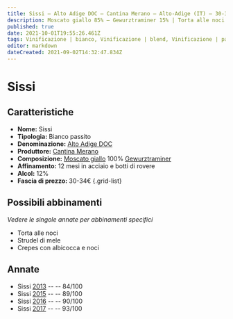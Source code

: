 ```yaml
---
title: Sissi – Alto Adige DOC – Cantina Merano – Alto-Adige (IT) – 30-34€ – 2★-5★
description: Moscato giallo 85% – Gewurztraminer 15% | Torta alle noci – Strudel di mele – Crepes con albicocca e noci 
published: true
date: 2021-10-01T19:55:26.461Z
tags: Vinificazione | bianco, Vinificazione | blend, Vinificazione | passito, Valutazioni | 5 stelle, Regione | Alto-Adige (IT), gewurztraminer, Torta alle noci, Strudel di mele, Crepes con albicocca e noci, Prezzi | 30-34€
editor: markdown
dateCreated: 2021-09-02T14:32:47.834Z
---
```


# Sissi

## Caratteristiche
- **Nome:** Sissi
- **Tipologia:** Bianco passito
- **Denominazione:** [Alto Adige DOC](/denominazioni/Italia/Alto-Adige/DOC/Alto-Adige)
- **Produttore:** [Cantina Merano](/produttori/Italia/Alto-Adige/Cantina-Merano) 
- **Composizione:** [Moscato giallo](/vitigni/Italia/moscato-giallo.md) 100% [Gewurztraminer](/vitigni/Germania/gewurztraminer)
- **Affinamento:** 12 mesi in acciaio e botti di rovere
- **Alcol:** 12%
- **Fascia di prezzo:** 30-34€
{.grid-list}

## Possibili abbinamenti
*Vedere le singole annate per abbinamenti specifici*

- Torta alle noci
- Strudel di mele
- Crepes con albicocca e noci


## Annate
- Sissi [2013](/vini/Italia/Alto-Adige/Cantina-Merano/Sissi/2013) -- <span class="star-2"></span> -- 84/100 
- Sissi [2015](/vini/Italia/Alto-Adige/Cantina-Merano/Sissi/2015) -- <span class="star-4"></span> -- 89/100 
- Sissi [2016](/vini/Italia/Alto-Adige/Cantina-Merano/Sissi/2016) -- <span class="star-4"></span> -- 90/100  
- Sissi [2017](/vini/Italia/Alto-Adige/Cantina-Merano/Sissi/2017) -- <span class="star-5"></span> -- 93/100 

 
